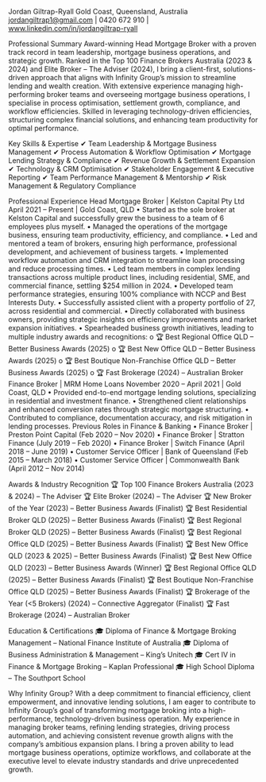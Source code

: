 Jordan Giltrap-Ryall
Gold Coast, Queensland, Australia
jordangiltrap1@gmail.com | 0420 672 910 | www.linkedin.com/in/jordangiltrap-ryall
 
Professional Summary
Award-winning Head Mortgage Broker with a proven track record in team leadership, mortgage business operations, and strategic growth. Ranked in the Top 100 Finance Brokers Australia (2023 & 2024) and Elite Broker – The Adviser (2024), I bring a client-first, solutions-driven approach that aligns with Infinity Group’s mission to streamline lending and wealth creation. With extensive experience managing high-performing broker teams and overseeing mortgage business operations, I specialise in process optimisation, settlement growth, compliance, and workflow efficiencies. Skilled in leveraging technology-driven efficiencies, structuring complex financial solutions, and enhancing team productivity for optimal performance.
 
Key Skills & Expertise
✔ Team Leadership & Mortgage Business Management
✔ Process Automation & Workflow Optimisation
✔ Mortgage Lending Strategy & Compliance
✔ Revenue Growth & Settlement Expansion
✔ Technology & CRM Optimisation
✔ Stakeholder Engagement & Executive Reporting
✔ Team Performance Management & Mentorship
✔ Risk Management & Regulatory Compliance
 
Professional Experience
Head Mortgage Broker | Kelston Capital Pty Ltd
April 2021 – Present | Gold Coast, QLD
•	Started as the sole broker at Kelston Capital and successfully grew the business to a team of 6 employees plus myself.
•	Managed the operations of the mortgage business, ensuring team productivity, efficiency, and compliance.
•	Led and mentored a team of brokers, ensuring high performance, professional development, and achievement of business targets.
•	Implemented workflow automation and CRM integration to streamline loan processing and reduce processing times. 
•	Led team members in complex lending transactions across multiple product lines, including residential, SME, and commercial finance, settling $254 million in 2024.
•	Developed team performance strategies, ensuring 100% compliance with NCCP and Best Interests Duty.
•	Successfully assisted client with a property portfolio of 27, across residential and commercial.
•	Directly collaborated with business owners, providing strategic insights on efficiency improvements and market expansion initiatives.
•	Spearheaded business growth initiatives, leading to multiple industry awards and recognitions: 
o	🏆 Best Regional Office QLD – Better Business Awards (2025)
o	🏆 Best New Office QLD – Better Business Awards (2025)
o	🏆 Best Boutique Non-Franchise Office QLD – Better Business Awards (2025)
o	🏆 Fast Brokerage (2024) – Australian Broker 
Finance Broker | MRM Home Loans
November 2020 – April 2021 | Gold Coast, QLD
•	Provided end-to-end mortgage lending solutions, specializing in residential and investment finance.
•	Strengthened client relationships and enhanced conversion rates through strategic mortgage structuring.
•	Contributed to compliance, documentation accuracy, and risk mitigation in lending processes.
Previous Roles in Finance & Banking
•	Finance Broker | Preston Point Capital (Feb 2020 – Nov 2020)
•	Finance Broker | Stratton Finance (July 2019 – Feb 2020)
•	Finance Broker | Switch Finance (April 2018 – June 2019)
•	Customer Service Officer | Bank of Queensland (Feb 2015 – March 2018)
•	Customer Service Officer | Commonwealth Bank (April 2012 – Nov 2014)
 
Awards & Industry Recognition
🏆 Top 100 Finance Brokers Australia (2023 & 2024) – The Adviser
🏆 Elite Broker (2024) – The Adviser 
🏆 New Broker of the Year (2023) – Better Business Awards (Finalist)
🏆 Best Residential Broker QLD (2025) – Better Business Awards (Finalist)
🏆 Best Regional Broker QLD (2025) – Better Business Awards (Finalist)
🏆 Best Regional Office QLD (2025) – Better Business Awards (Finalist)
🏆 Best New Office QLD (2023 & 2025) – Better Business Awards (Finalist)
🏆 Best New Office QLD (2023) – Better Business Awards (Winner)
🏆 Best Regional Office QLD (2025) – Better Business Awards (Finalist)
🏆 Best Boutique Non-Franchise Office QLD (2025) – Better Business Awards (Finalist)
🏆 Brokerage of the Year (<5 Brokers) (2024) – Connective Aggregator (Finalist)
🏆 Fast Brokerage (2024) – Australian Broker
 
Education & Certifications
🎓 Diploma of Finance & Mortgage Broking Management – National Finance Institute of Australia
🎓 Diploma of Business Administration & Management – King’s Unitech
🎓 Cert IV in Finance & Mortgage Broking – Kaplan Professional
🎓 High School Diploma – The Southport School
 
Why Infinity Group?
With a deep commitment to financial efficiency, client empowerment, and innovative lending solutions, I am eager to contribute to Infinity Group’s goal of transforming mortgage broking into a high-performance, technology-driven business operation. My experience in managing broker teams, refining lending strategies, driving process automation, and achieving consistent revenue growth aligns with the company’s ambitious expansion plans. I bring a proven ability to lead mortgage business operations, optimize workflows, and collaborate at the executive level to elevate industry standards and drive unprecedented growth.
